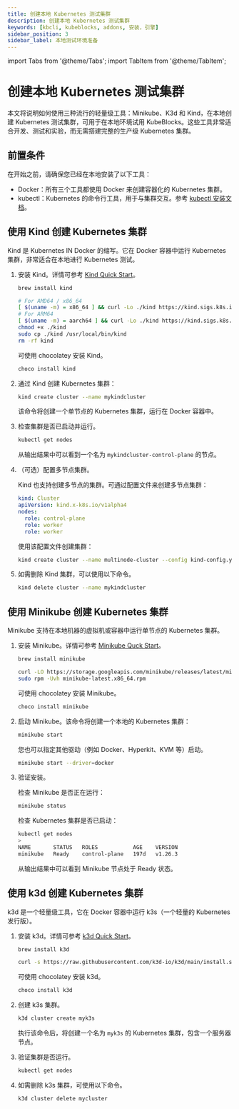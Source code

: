 ```yaml
---
title: 创建本地 Kubernetes 测试集群
description: 创建本地 Kubernetes 测试集群
keywords: [kbcli, kubeblocks, addons, 安装，引擎]
sidebar_position: 3
sidebar_label: 本地测试环境准备
---
```


import Tabs from '@theme/Tabs';
import TabItem from '@theme/TabItem';

# 创建本地 Kubernetes 测试集群

本文将说明如何使用三种流行的轻量级工具：Minikube、K3d 和 Kind，在本地创建 Kubernetes 测试集群，可用于在本地环境试用 KubeBlocks。这些工具非常适合开发、测试和实验，而无需搭建完整的生产级 Kubernetes 集群。

## 前置条件

在开始之前，请确保您已经在本地安装了以下工具：

- Docker：所有三个工具都使用 Docker 来创建容器化的 Kubernetes 集群。
- kubectl：Kubernetes 的命令行工具，用于与集群交互。参考 [kubectl 安装文档](https://kubernetes.io/docs/tasks/tools/)。

## 使用 Kind 创建 Kubernetes 集群

Kind 是 Kubernetes IN Docker 的缩写。它在 Docker 容器中运行 Kubernetes 集群，非常适合在本地进行 Kubernetes 测试。

1. 安装 Kind。详情可参考 [Kind Quick Start](https://kind.sigs.k8s.io/docs/user/quick-start/)。

   <Tabs>

   <TabItem value="macOS" label="macOS" default>

   ```bash
   brew install kind
   ```

   </TabItem>

   <TabItem value="Linux" label="Linux">

   ```bash
   # For AMD64 / x86_64
   [ $(uname -m) = x86_64 ] && curl -Lo ./kind https://kind.sigs.k8s.io/dl/v0.24.0/kind-linux-amd64
   # For ARM64
   [ $(uname -m) = aarch64 ] && curl -Lo ./kind https://kind.sigs.k8s.io/dl/v0.24.0/kind-linux-arm64
   chmod +x ./kind
   sudo cp ./kind /usr/local/bin/kind
   rm -rf kind
   ```

   </TabItem>

   <TabItem value="Windows" label="Windows">

   可使用 chocolatey 安装 Kind。

   ```bash
   choco install kind
   ```

   </TabItem>

   </Tabs>

2. 通过 Kind 创建 Kubernetes 集群：

   ```bash
   kind create cluster --name mykindcluster
   ```

   该命令将创建一个单节点的 Kubernetes 集群，运行在 Docker 容器中。

3. 检查集群是否已启动并运行。

   ```bash
   kubectl get nodes
   ```

   从输出结果中可以看到一个名为 `mykindcluster-control-plane` 的节点。

4. （可选）配置多节点集群。

   Kind 也支持创建多节点的集群。可通过配置文件来创建多节点集群：

   ```yaml
   kind: Cluster
   apiVersion: kind.x-k8s.io/v1alpha4
   nodes:
     role: control-plane
     role: worker
     role: worker
   ```

   使用该配置文件创建集群：

   ```bash
   kind create cluster --name multinode-cluster --config kind-config.yaml
   ```

5. 如需删除 Kind 集群，可以使用以下命令。

   ```bash
   kind delete cluster --name mykindcluster
   ```

## 使用 Minikube 创建 Kubernetes 集群

Minikube 支持在本地机器的虚拟机或容器中运行单节点的 Kubernetes 集群。

1. 安装 Minikube。详情可参考 [Minikube Quck Start](https://minikube.sigs.k8s.io/docs/start/)。

   <Tabs>

   <TabItem value="macOS" label="macOS" default>

   ```bash
   brew install minikube
   ```

   </TabItem>

   <TabItem value="Linux" label="Linux">

   ```bash
   curl -LO https://storage.googleapis.com/minikube/releases/latest/minikube-latest.x86_64.rpm
   sudo rpm -Uvh minikube-latest.x86_64.rpm
   ```

   </TabItem>

   <TabItem value="Windows" label="Windows">

   可使用 chocolatey 安装 Minikube。

   ```bash
   choco install minikube
   ```

   </TabItem>

   </Tabs>

2. 启动 Minikube。该命令将创建一个本地的 Kubernetes 集群：

   ```bash
   minikube start
   ```

   您也可以指定其他驱动（例如 Docker、Hyperkit、KVM 等）启动。

   ```bash
   minikube start --driver=docker
   ```

3. 验证安装。

   检查 Minikube 是否正在运行：

   ```bash
   minikube status
   ```

   检查 Kubernetes 集群是否已启动：

   ```bash
   kubectl get nodes
   >
   NAME       STATUS   ROLES           AGE    VERSION
   minikube   Ready    control-plane   197d   v1.26.3
   ```

   从输出结果中可以看到 Minikube 节点处于 Ready 状态。

## 使用 k3d 创建 Kubernetes 集群

k3d 是一个轻量级工具，它在 Docker 容器中运行 k3s（一个轻量的 Kubernetes 发行版）。

1. 安装 k3d。详情可参考 [k3d Quick Start](https://k3d.io/v5.7.4/#releases)。

   <Tabs>

   <TabItem value="macOS" label="macOS" default>

   ```bash
   brew install k3d
   ```

   </TabItem>

   <TabItem value="Linux" label="Linux">

   ```bash
   curl -s https://raw.githubusercontent.com/k3d-io/k3d/main/install.sh | bash
   ```

   </TabItem>

   <TabItem value="Windows" label="Windows">

   可使用 chocolatey 安装 k3d。

   ```bash
   choco install k3d
   ```

   </TabItem>

   </Tabs>

2. 创建 k3s 集群。

   ```bash
   k3d cluster create myk3s
   ```

   执行该命令后，将创建一个名为 `myk3s` 的 Kubernetes 集群，包含一个服务器节点。

3. 验证集群是否运行。

   ```bash
   kubectl get nodes
   ```

4. 如需删除 k3s 集群，可使用以下命令。

   ```bash
   k3d cluster delete mycluster
   ```

